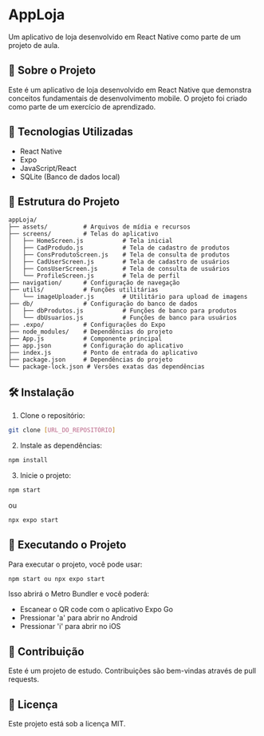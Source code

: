 # AppLoja

Um aplicativo de loja desenvolvido em React Native como parte de um projeto de aula.

## 📱 Sobre o Projeto

Este é um aplicativo de loja desenvolvido em React Native que demonstra conceitos fundamentais de desenvolvimento mobile. O projeto foi criado como parte de um exercício de aprendizado.

## 🚀 Tecnologias Utilizadas

- React Native
- Expo
- JavaScript/React
- SQLite (Banco de dados local)

## 📁 Estrutura do Projeto

```
appLoja/
├── assets/          # Arquivos de mídia e recursos
├── screens/         # Telas do aplicativo
│   ├── HomeScreen.js           # Tela inicial
│   ├── CadProdudo.js           # Tela de cadastro de produtos
│   ├── ConsProdutoScreen.js    # Tela de consulta de produtos
│   ├── CadUserScreen.js        # Tela de cadastro de usuários
│   ├── ConsUserScreen.js       # Tela de consulta de usuários
│   └── ProfileScreen.js        # Tela de perfil
├── navigation/      # Configuração de navegação
├── utils/           # Funções utilitárias
│   └── imageUploader.js        # Utilitário para upload de imagens
├── db/              # Configuração do banco de dados
│   ├── dbProdutos.js           # Funções de banco para produtos
│   └── dbUsuarios.js           # Funções de banco para usuários
├── .expo/           # Configurações do Expo
├── node_modules/    # Dependências do projeto
├── App.js           # Componente principal
├── app.json         # Configuração do aplicativo
├── index.js         # Ponto de entrada do aplicativo
├── package.json     # Dependências do projeto
└── package-lock.json # Versões exatas das dependências
```

## 🛠️ Instalação

1. Clone o repositório:
```bash
git clone [URL_DO_REPOSITÓRIO]
```

2. Instale as dependências:
```bash
npm install
```

3. Inicie o projeto:
```bash
npm start 
```

ou

```bash
npx expo start
```

## 📱 Executando o Projeto

Para executar o projeto, você pode usar:

```bash
npm start ou npx expo start
```

Isso abrirá o Metro Bundler e você poderá:
- Escanear o QR code com o aplicativo Expo Go
- Pressionar 'a' para abrir no Android
- Pressionar 'i' para abrir no iOS

## 🤝 Contribuição

Este é um projeto de estudo. Contribuições são bem-vindas através de pull requests.

## 📝 Licença

Este projeto está sob a licença MIT.